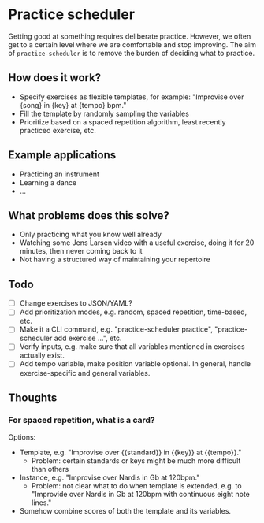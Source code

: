 # Practice scheduler

Getting good at something requires deliberate practice. However, we often get to a certain level where we are comfortable and stop improving. The aim of `practice-scheduler` is to remove the burden of deciding what to practice. 

## How does it work?

- Specify exercises as flexible templates, for example: "Improvise over {song} in {key} at {tempo} bpm." 
- Fill the template by randomly sampling the variables
- Prioritize based on a spaced repetition algorithm, least recently practiced exercise, etc. 

## Example applications

- Practicing an instrument
- Learning a dance
- ...

## What problems does this solve?
- Only practicing what you know well already
- Watching some Jens Larsen video with a useful exercise, doing it for 20 minutes, then never coming back to it
- Not having a structured way of maintaining your repertoire

## Todo

- [ ] Change exercises to JSON/YAML?
- [ ] Add prioritization modes, e.g. random, spaced repetition, time-based, etc.
- [ ] Make it a CLI command, e.g. "practice-scheduler practice", "practice-scheduler add exercise ...", etc.
- [ ] Verify inputs, e.g. make sure that all variables mentioned in exercises actually exist. 
- [ ] Add tempo variable, make position variable optional. In general, handle exercise-specific and general variables. 

## Thoughts

### For spaced repetition, what is a card?
Options:
- Template, e.g. "Improvise over {{standard}} in {{key}} at {{tempo}}."
    - Problem: certain standards or keys might be much more difficult than others
- Instance, e.g. "Improvise over Nardis in Gb at 120bpm." 
    - Problem: not clear what to do when template is extended, e.g. to "Improvide over Nardis in Gb at 120bpm with continuous eight note lines."
- Somehow combine scores of both the template and its variables. 
